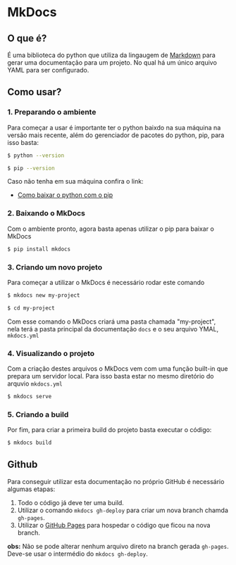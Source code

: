 # MkDocs

## O que é?

É uma biblioteca do python que utiliza da lingaugem de [Markdown](https://en.wikipedia.org/wiki/Markdown) para gerar uma documentação para um projeto. No qual há um único arquivo YAML para ser configurado.

## Como usar?

### 1. Preparando o ambiente

Para começar a usar é importante ter o python baixdo na sua máquina na versão mais recente, além do gerenciador de pacotes do python, pip, para isso basta:

```bash
$ python --version

$ pip --version
```

Caso não tenha em sua máquina confira o link:

- [Como baixar o python com o pip](https://docs.python.org/3/using/unix.html)

### 2. Baixando o MkDocs

Com o ambiente pronto, agora basta apenas utilizar o pip para baixar o MkDocs

```bash
$ pip install mkdocs
```

### 3. Criando um novo projeto

Para começar a utilizar o MkDocs é necessário rodar este comando

```bash
$ mkdocs new my-project

$ cd my-project
```

Com esse comando o MkDocs criará uma pasta chamada "my-project", nela terá a pasta principal da documentação `docs` e o seu arquivo YMAL, `mkdocs.yml`

### 4. Visualizando o projeto

Com a criação destes arquivos o MkDocs vem com uma função built-in que prepara um servidor local. Para isso basta estar no mesmo diretório do arquvio `mkdocs.yml`

```bash
$ mkdocs serve
```

### 5. Criando a build

Por fim, para criar a primeira build do projeto basta executar o código:

```bash
$ mkdocs build
```

## Github

Para conseguir utilizar esta documentação no próprio GitHub é necessário algumas etapas:

1.  Todo o código já deve ter uma build.
2. Utilizar o comando `mkdocs gh-deploy` para criar um nova branch chamda `gh-pages`.
3. Utilizar o [GitHub Pages](https://pages.github.com/) para hospedar o código que ficou na nova branch.

**obs:** Não se pode alterar nenhum arquivo direto na branch gerada `gh-pages`. Deve-se usar o intermédio do `mkdocs gh-deploy`.
